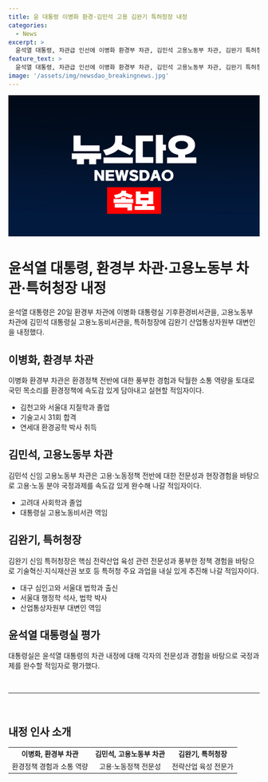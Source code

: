```yaml
---
title: 윤 대통령 이병화 환경·김민석 고용 김완기 특허청장 내정
categories:
  - News
excerpt: >
  윤석열 대통령, 차관급 인선에 이병화 환경부 차관, 김민석 고용노동부 차관, 김완기 특허청장 내정. 이병화는 환경부 차관으로 환경정책 경험과 소통 능력으로 국민 목소리를 담아내며, 김민석은 고용노동분야 전문성과 현장경험을 토대로 국정과제를 집행할 적임자로, 김완기는 전략산업 육성과 정책 경험으로 특허청 주요 과업을 추진할 적임자로 평가받고 있다.
feature_text: >
  윤석열 대통령, 차관급 인선에 이병화 환경부 차관, 김민석 고용노동부 차관, 김완기 특허청장 내정. 이병화는 환경부 차관으로 환경정책 경험과 소통 능력으로 국민 목소리를 담아내며, 김민석은 고용노동분야 전문성과 현장경험을 토대로 국정과제를 집행할 적임자로, 김완기는 전략산업 육성과 정책 경험으로 특허청 주요 과업을 추진할 적임자로 평가받고 있다.
image: '/assets/img/newsdao_breakingnews.jpg'
---
```


<p><img src="/assets/img/newsdao_breakingnews.jpg" alt="firstkoreanews 속보" /></p>

<h1 data-ke-size="size28">윤석열 대통령, 환경부 차관·고용노동부 차관·특허청장 내정</h1>

<p data-ke-size="size16">윤석열 대통령은 20일 환경부 차관에 이병화 대통령실 기후환경비서관을, 고용노동부 차관에 김민석 대통령실 고용노동비서관을, 특허청장에 김완기 산업통상자원부 대변인을 내정했다.</p>

<h2 data-ke-size="size24">이병화, 환경부 차관</h2>

<p data-ke-size="size16">이병화 환경부 차관은 환경정책 전반에 대한 풍부한 경험과 탁월한 소통 역량을 토대로 국민 목소리를 환경정책에 속도감 있게 담아내고 실현할 적임자이다.</p>

<ul>
<li>김천고와 서울대 지질학과 졸업</li>
<li>기술고시 31회 합격</li>
<li>연세대 환경공학 박사 취득</li>
</ul>

<h2 data-ke-size="size24">김민석, 고용노동부 차관</h2>

<p data-ke-size="size16">김민석 신임 고용노동부 차관은 고용·노동정책 전반에 대한 전문성과 현장경험을 바탕으로 고용·노동 분야 국정과제를 속도감 있게 완수해 나갈 적임자이다.</p>

<ul>
<li>고려대 사회학과 졸업</li>
<li>대통령실 고용노동비서관 역임</li>
</ul>

<h2 data-ke-size="size24">김완기, 특허청장</h2>

<p data-ke-size="size16">김완기 신임 특허청장은 핵심 전략산업 육성 관련 전문성과 풍부한 정책 경험을 바탕으로 기술혁신·지식재산권 보호 등 특허청 주요 과업을 내실 있게 추진해 나갈 적임자이다.</p>

<ul>
<li>대구 심인고와 서울대 법학과 출신</li>
<li>서울대 행정학 석사, 법학 박사</li>
<li>산업통상자원부 대변인 역임</li>
</ul>

<h2 data-ke-size="size24">윤석열 대통령실 평가</h2>

<p data-ke-size="size16">대통령실은 윤석열 대통령의 차관 내정에 대해 각자의 전문성과 경험을 바탕으로 국정과제를 완수할 적임자로 평가했다.</p>

<p data-ke-size="size16">&nbsp;</p>

<hr>

<p data-ke-size="size16">&nbsp;</p>

<h2 data-ke-size="size24">내정 인사 소개</h2>

<table>
  <tr>
    <td style="text-align: center; height: 17px;"><b>이병화, 환경부 차관</b></td>
    <td style="text-align: center; height: 17px;"><b>김민석, 고용노동부 차관</b></td>
    <td style="text-align: center; height: 17px;"><b>김완기, 특허청장</b></td>
  </tr>
  <tr>
    <td style="text-align: center; height: 17px;">환경정책 경험과 소통 역량</td>
    <td style="text-align: center; height: 17px;">고용·노동정책 전문성</td>
    <td style="text-align: center; height: 17px;">전략산업 육성 전문가</td>
  </tr>
</table>

<p data-ke-size="size16">&nbsp;</p>

